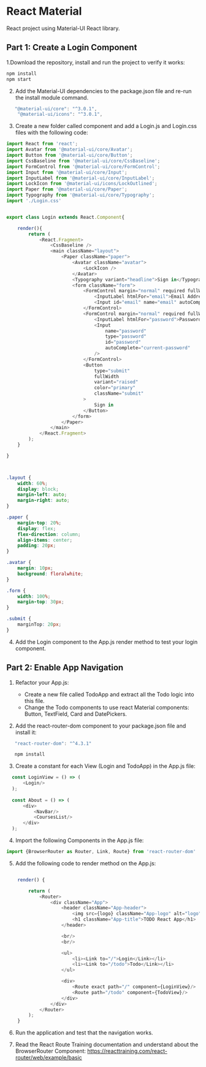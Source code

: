 # React Material
React project using Material-UI React library.

## Part 1: Create a Login Component
1.Download the repository, install and run the project to verify it works:


```javascript
npm install
npm start
```

2. Add the Material-UI dependencies to the package.json file and re-run the install module command.

```javascript
   "@material-ui/core": "^3.0.1",
    "@material-ui/icons": "^3.0.1",
```

3. Create a new folder called component and add a Login.js and Login.css files with the following code:

```javascript
import React from 'react';
import Avatar from '@material-ui/core/Avatar';
import Button from '@material-ui/core/Button';
import CssBaseline from '@material-ui/core/CssBaseline';
import FormControl from '@material-ui/core/FormControl';
import Input from '@material-ui/core/Input';
import InputLabel from '@material-ui/core/InputLabel';
import LockIcon from '@material-ui/icons/LockOutlined';
import Paper from '@material-ui/core/Paper';
import Typography from '@material-ui/core/Typography';
import './Login.css'


export class Login extends React.Component{

    render(){
        return (
            <React.Fragment>
                <CssBaseline />
                <main className="layout">
                    <Paper className="paper">
                        <Avatar className="avatar">
                            <LockIcon />
                        </Avatar>
                        <Typography variant="headline">Sign in</Typography>
                        <form className="form">
                            <FormControl margin="normal" required fullWidth>
                                <InputLabel htmlFor="email">Email Address</InputLabel>
                                <Input id="email" name="email" autoComplete="email" autoFocus />
                            </FormControl>
                            <FormControl margin="normal" required fullWidth>
                                <InputLabel htmlFor="password">Password</InputLabel>
                                <Input
                                    name="password"
                                    type="password"
                                    id="password"
                                    autoComplete="current-password"
                                />
                            </FormControl>
                            <Button
                                type="submit"
                                fullWidth
                                variant="raised"
                                color="primary"
                                className="submit"
                            >
                                Sign in
                            </Button>
                        </form>
                    </Paper>
                </main>
            </React.Fragment>
        );
    }

}




```

```css
.layout {
    width: 60%;
    display: block;
    margin-left: auto;
    margin-right: auto;
}

.paper {
    margin-top: 20%;
    display: flex;
    flex-direction: column;
    align-items: center;
    padding: 20px;
}

.avatar {
    margin: 10px;
    background: floralwhite;
}

.form {
    width: 100%;
    margin-top: 30px;
}

.submit {
    marginTop: 20px;
}

```

4. Add the Login component to the App.js render method to test your login component.


## Part 2: Enable App Navigation 

1. Refactor your App.js: 
    * Create a new file called TodoApp and extract all the Todo logic into this file.
    * Change the Todo components to use react Material components: Button, TextField, Card and DatePickers.

2. Add the react-router-dom component to your package.json file and install it:

```javascript
   "react-router-dom": "^4.3.1"   
```

```javascript
   npm install
```
        
3. Create a constant for each View (Login and TodoApp) in the App.js file:

```javascript
  const LoginView = () => (
      <Login/>
  );
  
  const About = () => (
      <div>
          <NavBar/>
          <CoursesList/>
      </div>
  );
```

4. Import the following Components in the App.js file:

```javascript
import {BrowserRouter as Router, Link, Route} from 'react-router-dom'
```

5. Add the following code to render method on the App.js:

```javascript

    render() {

        return (
            <Router>
                <div className="App">
                    <header className="App-header">
                        <img src={logo} className="App-logo" alt="logo"/>
                        <h1 className="App-title">TODO React App</h1>
                    </header>

                    <br/>
                    <br/>

                    <ul>
                        <li><Link to="/">Login</Link></li>
                        <li><Link to="/todo">Todo</Link></li>
                    </ul>

                    <div>
                        <Route exact path="/" component={LoginView}/>
                        <Route path="/todo" component={TodoView}/>
                    </div>
                </div>
            </Router>
        );
    }
```

6. Run the application and test that the navigation works.

7. Read the React Route Training documentation and understand about the BrowserRouter Component:
https://reacttraining.com/react-router/web/example/basic
